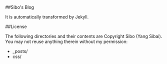 ##Sibo's Blog

It is automatically transformed by Jekyll.

##License

The following directories and their contents are Copyright Sibo (Yang Sibai). You may not reuse anything therein without my permission:

* _posts/
* css/
